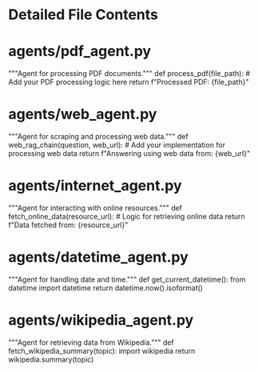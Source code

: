 # Detailed File Contents

# agents/pdf_agent.py
"""Agent for processing PDF documents."""
def process_pdf(file_path):
    # Add your PDF processing logic here
    return f"Processed PDF: {file_path}"


# agents/web_agent.py
"""Agent for scraping and processing web data."""
def web_rag_chain(question, web_url):
    # Add your implementation for processing web data
    return f"Answering using web data from: {web_url}"


# agents/internet_agent.py
"""Agent for interacting with online resources."""
def fetch_online_data(resource_url):
    # Logic for retrieving online data
    return f"Data fetched from: {resource_url}"


# agents/datetime_agent.py
"""Agent for handling date and time."""
def get_current_datetime():
    from datetime import datetime
    return datetime.now().isoformat()


# agents/wikipedia_agent.py
"""Agent for retrieving data from Wikipedia."""
def fetch_wikipedia_summary(topic):
    import wikipedia
    return wikipedia.summary(topic)
